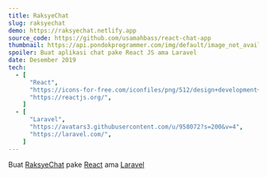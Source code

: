 ```yaml
---
title: RaksyeChat
slug: raksyechat
demo: https://raksyechat.netlify.app
source_code: https://github.com/usamahbass/react-chat-app
thumbnail: https://api.pondokprogrammer.com/img/default/image_not_available.jpg
spoiler: Buat aplikasi chat pake React JS ama Laravel
date: Desember 2019
tech:
  - [
      "React",
      "https://icons-for-free.com/iconfiles/png/512/design+development+facebook+framework+mobile+react+icon-1320165723839064798.png",
      "https://reactjs.org/",
    ]
  - [
      "Laravel",
      "https://avatars3.githubusercontent.com/u/958072?s=200&v=4",
      "https://laravel.com/",
    ]
---
```


Buat [RaksyeChat](https://raksyechat.netlify.app) pake [React](https://reactjs.org) ama [Laravel](https://laravel.com)
